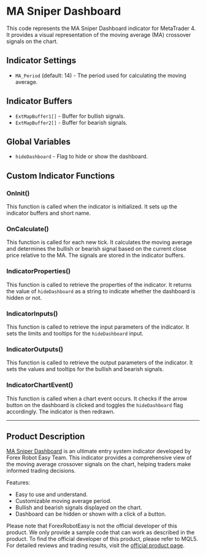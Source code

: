 # MA Sniper Dashboard

This code represents the MA Sniper Dashboard indicator for MetaTrader 4. It provides a visual representation of the moving average (MA) crossover signals on the chart.

## Indicator Settings

- `MA_Period` (default: 14) - The period used for calculating the moving average.

## Indicator Buffers

- `ExtMapBuffer1[]` - Buffer for bullish signals.
- `ExtMapBuffer2[]` - Buffer for bearish signals.

## Global Variables

- `hideDashboard` - Flag to hide or show the dashboard.

## Custom Indicator Functions

### OnInit()

This function is called when the indicator is initialized. It sets up the indicator buffers and short name.

### OnCalculate()

This function is called for each new tick. It calculates the moving average and determines the bullish or bearish signal based on the current close price relative to the MA. The signals are stored in the indicator buffers.

### IndicatorProperties()

This function is called to retrieve the properties of the indicator. It returns the value of `hideDashboard` as a string to indicate whether the dashboard is hidden or not.

### IndicatorInputs()

This function is called to retrieve the input parameters of the indicator. It sets the limits and tooltips for the `hideDashboard` input.

### IndicatorOutputs()

This function is called to retrieve the output parameters of the indicator. It sets the values and tooltips for the bullish and bearish signals.

### IndicatorChartEvent()

This function is called when a chart event occurs. It checks if the arrow button on the dashboard is clicked and toggles the `hideDashboard` flag accordingly. The indicator is then redrawn.

---

## Product Description

[MA Sniper Dashboard](https://forexroboteasy.com/forex-robot-review/ma-sniper-dashboard-review-ultimate-entry-system-at-199/) is an ultimate entry system indicator developed by Forex Robot Easy Team. This indicator provides a comprehensive view of the moving average crossover signals on the chart, helping traders make informed trading decisions.

Features:
- Easy to use and understand.
- Customizable moving average period.
- Bullish and bearish signals displayed on the chart.
- Dashboard can be hidden or shown with a click of a button.

Please note that ForexRobotEasy is not the official developer of this product. We only provide a sample code that can work as described in the product. To find the official developer of this product, please refer to MQL5. For detailed reviews and trading results, visit the [official product page](https://forexroboteasy.com/forex-robot-review/ma-sniper-dashboard-review-ultimate-entry-system-at-199/).

